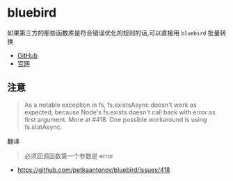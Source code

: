 # bluebird

如果第三方的那些函数库是符合错误优化的规则的话,可以直接用 `bluebird` 批量转换

* [GitHub](https://github.com/petkaantonov/bluebird)
* [官网](bluebirdjs.com)

## 注意

> As a notable exception in fs, fs.existsAsync doesn't work as expected, because Node's fs.exists doesn't call back with error as first argument. More at #418. One possible workaround is using fs.statAsync.

翻译

> 必须回调函数第一个参数是 error

* <https://github.com/petkaantonov/bluebird/issues/418>
